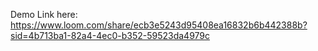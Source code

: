 Demo Link here: https://www.loom.com/share/ecb3e5243d95408ea16832b6b442388b?sid=4b713ba1-82a4-4ec0-b352-59523da4979c
